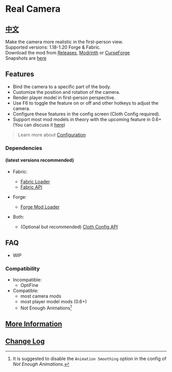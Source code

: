# Real Camera #

## [中文](README_ZH.md) ##

Make the camera more realistic in the first-person view.  
Supported versions: 1.18-1.20 Forge & Fabric.  
Download the mod from [Releases](https://github.com/xTracr/RealCamera/releases), [Modrinth](https://modrinth.com/mod/real-camera) or [CurseForge](https://curseforge.com/minecraft/mc-mods/real-camera)  
Snapshots are [here](https://github.com/xTracr/RealCamera/actions/workflows/build.yml)  

## Features ##

* Bind the camera to a specific part of the body.
* Customize the position and rotation of the camera.
* Render player model in first-person perspective.
* Use F6 to toggle the feature on or off and other hotkeys to adjust the camera.
* Configure these features in the config screen (Cloth Config required).
* Support most mod models in theory with the upcoming feature in 0.6+ (You can discuss it [here](https://github.com/xTracr/RealCamera/discussions))

> Learn more about [Configuration](https://github.com/xTracr/RealCamera/wiki/Configuration)

### Dependencies ###

#### (latest versions recommended) ####

* Fabric:
  * [Fabric Loader](https://fabricmc.net/use/installer/)
  * [Fabric API](https://modrinth.com/mod/fabric-api)

* Forge:
  * [Forge Mod Loader](https://files.minecraftforge.net/)

* Both:
  * (Optional but recommended) [Cloth Config API](https://modrinth.com/mod/cloth-config)

## FAQ ##

* WIP

### Compatibility ###

* Incompatible:
  * OptiFine
* Compatible:
  * most camera mods
  * most player model mods (0.6+)
  * Not Enough Animations[^1]

[^1]: It is suggested to disable the `Animation Smoothing` option in the config of *Not Enough Animations*.

## [More Information](https://github.com/xTracr/RealCamera/wiki) ##

## [Change Log](changelog.md#English) ##
